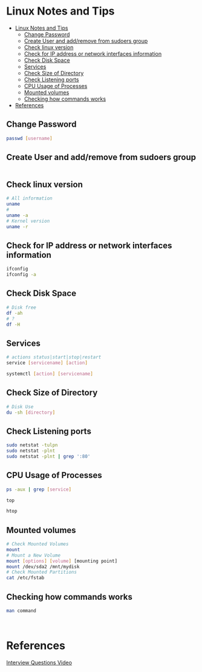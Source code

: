 # Linux Notes and Tips
<!-- TOC -->

- [Linux Notes and Tips](#linux-notes-and-tips)
    - [Change Password](#change-password)
    - [Create User and add/remove from sudoers group](#create-user-and-addremove-from-sudoers-group)
    - [Check linux version](#check-linux-version)
    - [Check for IP address or network interfaces information](#check-for-ip-address-or-network-interfaces-information)
    - [Check Disk Space](#check-disk-space)
    - [Services](#services)
    - [Check Size of Directory](#check-size-of-directory)
    - [Check Listening ports](#check-listening-ports)
    - [CPU Usage of Processes](#cpu-usage-of-processes)
    - [Mounted volumes](#mounted-volumes)
    - [Checking how commands works](#checking-how-commands-works)
- [References](#references)

<!-- /TOC -->
## Change Password
```bash
passwd [username]
```
## Create User and add/remove from sudoers group
```bash
```
## Check linux version
```bash
# All information
uname
# 
uname -a
# Kernel version
uname -r 
```
## Check for IP address or network interfaces information
```bash
ifconfig
ifconfig -a
```
## Check Disk Space
```bash
# Disk free 
df -ah
# ?
df -H
```
## Services 
```bash
# actions status|start|stop|restart
service [servicename] [action]

systemctl [action] [servicename]
```
## Check Size of Directory
```bash
# Disk Use
du -sh [directory]
```
## Check Listening ports
```bash
sudo netstat -tulpn
sudo netstat -plnt
sudo netstat -plnt | grep ':80'
```
## CPU Usage of Processes
```bash
ps -aux | grep [service]

top

htop
```
## Mounted volumes
```bash
# Check Mounted Volumes
mount
# Mount a New Volume
mount [options] [volume] [mounting point]
mount /dev/sda2 /mnt/mydisk
# Check Mounted Partitions
cat /etc/fstab
```
## Checking how commands works
```bash
man command
```

```console
```

```bash
```

# References
[Interview Questions Video](https://youtu.be/l0QGLMwR-lY)